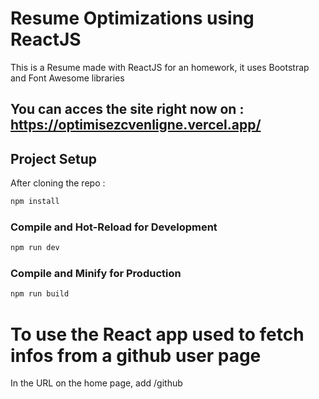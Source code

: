 # Resume Optimizations using ReactJS

This is a Resume made with ReactJS for an homework, it uses Bootstrap and Font Awesome libraries

## You can acces the site right now on : https://optimisezcvenligne.vercel.app/

## Project Setup

After cloning the repo :

```sh
npm install
```

### Compile and Hot-Reload for Development

```sh
npm run dev
```

### Compile and Minify for Production

```sh
npm run build
```
# To use the React app used to fetch infos from a github user page

In the URL on the home page, add /github

